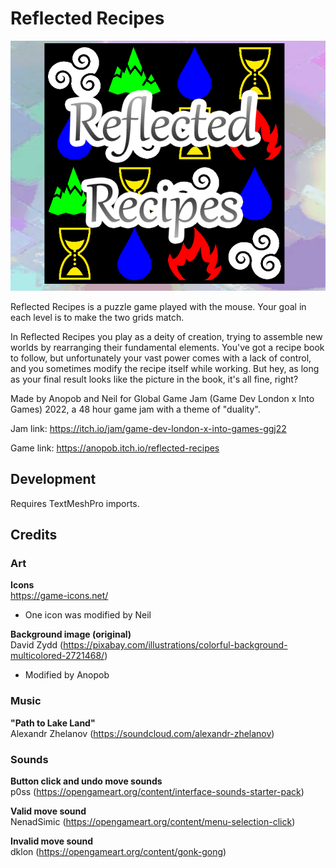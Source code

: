 # Reflected Recipes
![CoverImage](ReflectedRecipesCoverImage.png)

Reflected Recipes is a puzzle game played with the mouse. Your goal in each level is to make the two grids match.

In Reflected Recipes you play as a deity of creation, trying to assemble new worlds by rearranging their fundamental elements.  You've got a recipe book to follow, but unfortunately your vast power comes with a lack of control, and you sometimes modify the recipe itself while working. But hey, as long as your final result looks like the picture in the book, it's all fine, right?

Made by Anopob and Neil for Global Game Jam (Game Dev London x Into Games) 2022, a 48 hour game jam with a theme of "duality".

Jam link: https://itch.io/jam/game-dev-london-x-into-games-ggj22

Game link: https://anopob.itch.io/reflected-recipes

## Development

Requires TextMeshPro imports.

## Credits

### Art

**Icons**<br>
https://game-icons.net/
- One icon was modified by Neil

**Background image (original)**<br>
David Zydd (https://pixabay.com/illustrations/colorful-background-multicolored-2721468/)
- Modified by Anopob

### Music

**"Path to Lake Land"**<br>
Alexandr Zhelanov (https://soundcloud.com/alexandr-zhelanov)

### Sounds

**Button click and undo move sounds**<br>
p0ss (https://opengameart.org/content/interface-sounds-starter-pack)

**Valid move sound**<br>
NenadSimic (https://opengameart.org/content/menu-selection-click)

**Invalid move sound**<br>
dklon (https://opengameart.org/content/gonk-gong)
